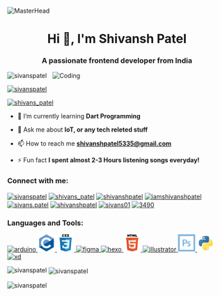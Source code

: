 ![MasterHead](https://i.pinimg.com/originals/92/ad/01/92ad010f4ae14e0e55199b1034c4f387.gif)
<h1 align="center">Hi 👋, I'm Shivansh Patel</h1>
<h3 align="center">A passionate frontend developer from India</h3>
<img align="right" alt="Coding" width="400" src="https://cdn.dribbble.com/users/1162077/screenshots/3848914/programmer.gif">
<p align="left"> <img src="https://komarev.com/ghpvc/?username=sivanspatel&label=Profile%20views&color=0e75b6&style=flat" alt="sivanspatel" /> </p>

<p align="left"> <a href="https://github.com/ryo-ma/github-profile-trophy"><img src="https://github-profile-trophy.vercel.app/?username=sivanspatel" alt="sivanspatel" /></a> </p>

<p align="left"> <a href="https://twitter.com/shivans_patel" target="blank"><img src="https://img.shields.io/twitter/follow/shivans_patel?logo=twitter&style=for-the-badge" alt="shivans_patel" /></a> </p>

- 🌱 I’m currently learning **Dart Programming**

- 💬 Ask me about **IoT, or any tech releted stuff**

- 📫 How to reach me **shivanshpatel5335@gmail.com**

- ⚡ Fun fact **I spent almost 2-3 Hours listening songs everyday!**

<h3 align="left">Connect with me:</h3>
<p align="left">
<a href="https://dev.to/sivanspatel" target="blank"><img align="center" src="https://raw.githubusercontent.com/rahuldkjain/github-profile-readme-generator/master/src/images/icons/Social/devto.svg" alt="sivanspatel" height="30" width="40" /></a>
<a href="https://twitter.com/shivans_patel" target="blank"><img align="center" src="https://raw.githubusercontent.com/rahuldkjain/github-profile-readme-generator/master/src/images/icons/Social/twitter.svg" alt="shivans_patel" height="30" width="40" /></a>
<a href="https://linkedin.com/in/shivanshpatel" target="blank"><img align="center" src="https://raw.githubusercontent.com/rahuldkjain/github-profile-readme-generator/master/src/images/icons/Social/linked-in-alt.svg" alt="shivanshpatel" height="30" width="40" /></a>
<a href="https://fb.com/iamshivanshpatel" target="blank"><img align="center" src="https://raw.githubusercontent.com/rahuldkjain/github-profile-readme-generator/master/src/images/icons/Social/facebook.svg" alt="iamshivanshpatel" height="30" width="40" /></a>
<a href="https://instagram.com/sivans.patel" target="blank"><img align="center" src="https://raw.githubusercontent.com/rahuldkjain/github-profile-readme-generator/master/src/images/icons/Social/instagram.svg" alt="sivans.patel" height="30" width="40" /></a>
<a href="https://www.youtube.com/c/shivanshpatel" target="blank"><img align="center" src="https://raw.githubusercontent.com/rahuldkjain/github-profile-readme-generator/master/src/images/icons/Social/youtube.svg" alt="shivanshpatel" height="30" width="40" /></a>
<a href="https://www.hackerrank.com/sivans01" target="blank"><img align="center" src="https://raw.githubusercontent.com/rahuldkjain/github-profile-readme-generator/master/src/images/icons/Social/hackerrank.svg" alt="sivans01" height="30" width="40" /></a>
<a href="https://discord.gg/3490" target="blank"><img align="center" src="https://raw.githubusercontent.com/rahuldkjain/github-profile-readme-generator/master/src/images/icons/Social/discord.svg" alt="3490" height="30" width="40" /></a>
</p>

<h3 align="left">Languages and Tools:</h3>
<p align="left"> <a href="https://www.arduino.cc/" target="_blank" rel="noreferrer"> <img src="https://cdn.worldvectorlogo.com/logos/arduino-1.svg" alt="arduino" width="40" height="40"/> </a> <a href="https://www.cprogramming.com/" target="_blank" rel="noreferrer"> <img src="https://raw.githubusercontent.com/devicons/devicon/master/icons/c/c-original.svg" alt="c" width="40" height="40"/> </a> <a href="https://www.w3schools.com/css/" target="_blank" rel="noreferrer"> <img src="https://raw.githubusercontent.com/devicons/devicon/master/icons/css3/css3-original-wordmark.svg" alt="css3" width="40" height="40"/> </a> <a href="https://www.figma.com/" target="_blank" rel="noreferrer"> <img src="https://www.vectorlogo.zone/logos/figma/figma-icon.svg" alt="figma" width="40" height="40"/> </a> <a href="hexo.io/" target="_blank" rel="noreferrer"> <img src="https://www.vectorlogo.zone/logos/hexoio/hexoio-icon.svg" alt="hexo" width="40" height="40"/> </a> <a href="https://www.w3.org/html/" target="_blank" rel="noreferrer"> <img src="https://raw.githubusercontent.com/devicons/devicon/master/icons/html5/html5-original-wordmark.svg" alt="html5" width="40" height="40"/> </a> <a href="https://www.adobe.com/in/products/illustrator.html" target="_blank" rel="noreferrer"> <img src="https://www.vectorlogo.zone/logos/adobe_illustrator/adobe_illustrator-icon.svg" alt="illustrator" width="40" height="40"/> </a> <a  width="40" height="40"/> </a> <a href="https://www.photoshop.com/en" target="_blank" rel="noreferrer"> <img src="https://raw.githubusercontent.com/devicons/devicon/master/icons/photoshop/photoshop-line.svg" alt="photoshop" width="40" height="40"/> </a> <a href="https://www.python.org" target="_blank" rel="noreferrer"> <img src="https://raw.githubusercontent.com/devicons/devicon/master/icons/python/python-original.svg" alt="python" width="40" height="40"/> </a> <a href="https://www.adobe.com/products/xd.html" target="_blank" rel="noreferrer"> <img src="https://cdn.worldvectorlogo.com/logos/adobe-xd.svg" alt="xd" width="40" height="40"/> </a> </p>

<p><img align="left" src="https://github-readme-stats.vercel.app/api/top-langs?username=sivanspatel&show_icons=true&locale=en&layout=compact" alt="sivanspatel" /></p>

<p>&nbsp;<img align="center" src="https://github-readme-stats.vercel.app/api?username=sivanspatel&show_icons=true&locale=en" alt="sivanspatel" /></p>

<p><img align="center" src="https://github-readme-streak-stats.herokuapp.com/?user=sivanspatel&" alt="sivanspatel" /></p>
